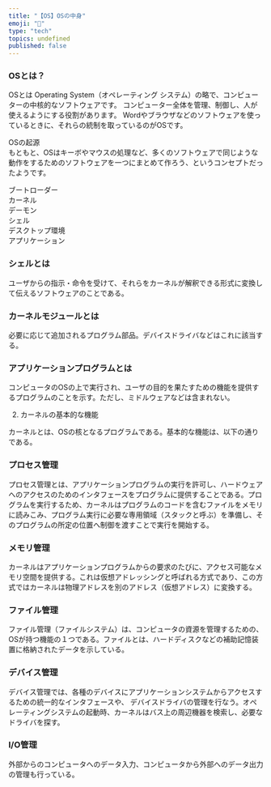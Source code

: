 ```yaml
---
title: "【OS】OSの中身"
emoji: "🤖"
type: "tech"
topics: undefined
published: false
---
```


### OSとは？

OSとは Operating System（オペレーティング システム）の略で、コンピューターの中核的なソフトウェアです。 コンピューター全体を管理、制御し、人が使えるようにする役割があります。 Wordやブラウザなどのソフトウェアを使っているときに、それらの統制を取っているのがOSです。

  
OSの起源  
もともと、OSはキーボやマウスの処理など、多くのソフトウェアで同じような動作をするためのソフトウェアを一つにまとめて作ろう、というコンセプトだったようです。

  
ブートローダー  
カーネル  
デーモン  
シェル  
デスクトップ環境  
アプリケーション  
  
  
### シェルとは

ユーザからの指示・命令を受けて、それらをカーネルが解釈できる形式に変換して伝えるソフトウェアのことである。

### カーネルモジュールとは

必要に応じて追加されるプログラム部品。デバイスドライバなどはこれに該当する。

### アプリケーションプログラムとは

コンピュータのOSの上で実行され、ユーザの目的を果たすための機能を提供するプログラムのことを示す。ただし、ミドルウェアなどは含まれない。

2) カーネルの基本的な機能

カーネルとは、OSの核となるプログラムである。基本的な機能は、以下の通りである。

### プロセス管理

プロセス管理とは、アプリケーションプログラムの実行を許可し、ハードウェアへのアクセスのためのインタフェースをプログラムに提供することである。プログラムを実行するため、カーネルはプログラムのコードを含むファイルをメモリに読みこみ、プログラム実行に必要な専用領域（スタックと呼ぶ）を準備し、そのプログラムの所定の位置へ制御を渡すことで実行を開始する。

### メモリ管理

カーネルはアプリケーションプログラムからの要求のたびに、アクセス可能なメモリ空間を提供する。これは仮想アドレッシングと呼ばれる方式であり、この方式ではカーネルは物理アドレスを別のアドレス（仮想アドレス）に変換する。

### ファイル管理

ファイル管理（ファイルシステム）は、コンピュータの資源を管理するための、OSが持つ機能の１つである。ファイルとは、ハードディスクなどの補助記憶装置に格納されたデータを示している。

### デバイス管理

デバイス管理では、各種のデバイスにアプリケーションシステムからアクセスするための統一的なインタフェースや、 デバイスドライバの管理を行なう。オペレーティングシステムの起動時、カーネルはバス上の周辺機器を検索し、必要なドライバを探す。

### I/O管理

外部からのコンピュータへのデータ入力、コンピュータから外部へのデータ出力の管理も行っている。